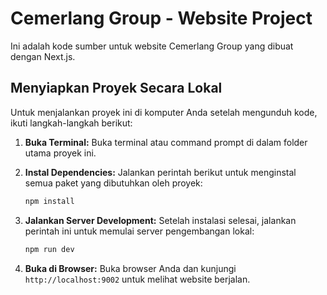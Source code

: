 # Cemerlang Group - Website Project

Ini adalah kode sumber untuk website Cemerlang Group yang dibuat dengan Next.js.

## Menyiapkan Proyek Secara Lokal

Untuk menjalankan proyek ini di komputer Anda setelah mengunduh kode, ikuti langkah-langkah berikut:

1.  **Buka Terminal:**
    Buka terminal atau command prompt di dalam folder utama proyek ini.

2.  **Instal Dependencies:**
    Jalankan perintah berikut untuk menginstal semua paket yang dibutuhkan oleh proyek:
    ```bash
    npm install
    ```

3.  **Jalankan Server Development:**
    Setelah instalasi selesai, jalankan perintah ini untuk memulai server pengembangan lokal:
    ```bash
    npm run dev
    ```

4.  **Buka di Browser:**
    Buka browser Anda dan kunjungi `http://localhost:9002` untuk melihat website berjalan.
